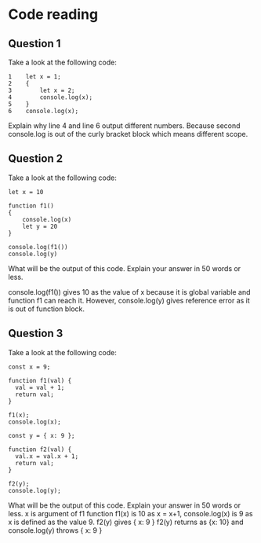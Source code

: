 # Code reading

## Question 1

Take a look at the following code:

```
1    let x = 1;
2    {
3        let x = 2;
4        console.log(x);
5    }
6    console.log(x);
```

Explain why line 4 and line 6 output different numbers.
Because second console.log is out of the curly bracket block which means different scope.

## Question 2

Take a look at the following code:

```
let x = 10

function f1()
{
    console.log(x)
    let y = 20
}

console.log(f1())
console.log(y)
```

What will be the output of this code. Explain your answer in 50 words or less.

console.log(f1()) gives 10 as the value of x because it is global variable and function f1 can reach it. However, console.log(y) gives reference error as it is out of function block.

## Question 3

Take a look at the following code:

```
const x = 9;

function f1(val) {
  val = val + 1;
  return val;
}

f1(x);
console.log(x);

const y = { x: 9 };

function f2(val) {
  val.x = val.x + 1;
  return val;
}

f2(y);
console.log(y);
```

What will be the output of this code. Explain your answer in 50 words or less.
x is argument of f1 function
f1(x) is 10 as x = x+1, console.log(x) is 9 as x is defined as the value 9. f2(y) gives { x: 9 }
f2(y) returns as {x: 10} and console.log(y) throws { x: 9 }
